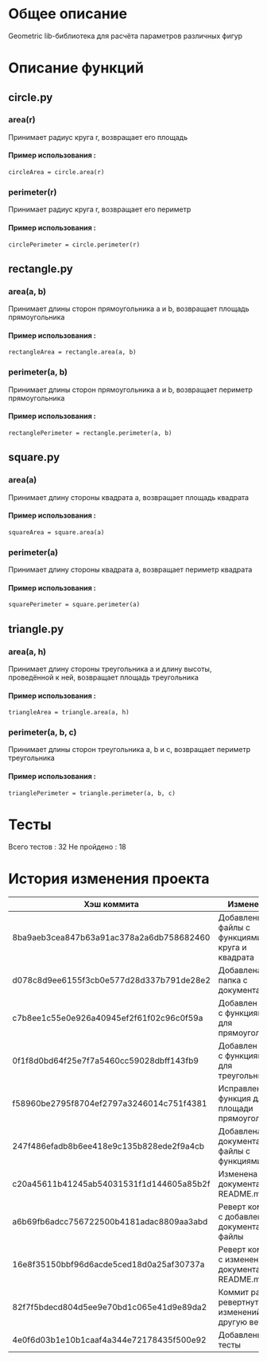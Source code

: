 # Общее описание
Geometric lib-библиотека для расчёта параметров различных фигур
# Описание функций
## circle.py
### area(r)
Принимает радиус круга r, возвращает его площадь
#### Пример использования :

```
circleArea = circle.area(r)
```
### perimeter(r)
Принимает радиус круга r, возвращает его периметр
#### Пример использования :

```
circlePerimeter = circle.perimeter(r)
```
## rectangle.py
### area(a, b)
Принимает длины сторон прямоугольника a и b, возвращает площадь прямоугольника
#### Пример использования :

```
rectangleArea = rectangle.area(a, b)
```
### perimeter(a, b)
Принимает длины сторон прямоугольника a и b, возвращает периметр прямоугольника
#### Пример использования :

```
rectanglePerimeter = rectangle.perimeter(a, b)
```
## square.py
### area(a)
Принимает длину стороны квадрата a, возвращает площадь квадрата
#### Пример использования :

```
squareArea = square.area(a)
```

### perimeter(a)
Принимает длину стороны квадрата a, возвращает периметр квадрата
#### Пример использования :

```
squarePerimeter = square.perimeter(a)
```
## triangle.py
### area(a, h)
Принимает длину стороны треугольника a и длину высоты, проведённой к ней, возвращает площадь треугольника
#### Пример использования :

```
triangleArea = triangle.area(a, h)
```
### perimeter(a, b, c)
Принимает длины сторон треугольника a, b и c, возвращает периметр треугольника
#### Пример использования :

```
trianglePerimeter = triangle.perimeter(a, b, c)
```
# Тесты
Всего тестов : 32
Не пройдено : 18
# История изменения проекта
| Хэш коммита  | Изменения |
| ------------- |-------------|
|8ba9aeb3cea847b63a91ac378a2a6db758682460 | Добавлены файлы с функциями для круга и квадрата|
|d078c8d9ee6155f3cb0e577d28d337b791de28e2| Добавлена папка с документацией|
|    c7b8ee1c55e0e926a40945ef2f61f02c96c0f59a   | Добавлен файл с функциями для прямоугольника|
| 0f1f8d0bd64f25e7f7a5460cc59028dbff143fb9   | Добавлен файл с функциями для треугольника|
| f58960be2795f8704ef2797a3246014c751f4381    | Исправлена функция для площади прямоугольника |
|247f486efadb8b6ee418e9c135b828ede2f9a4cb |Добавлена документация в файлы с функциями|
|c20a45611b41245ab54031531f1d144605a85b2f|Изменена документация в README.md|
|a6b69fb6adcc756722500b4181adac8809aa3abd|Реверт коммита с добавлением документации в файлы|
|16e8f35150bbf96d6acde5ced18d0a25af30737a|Реверт коммита с изменением документации в README.md|
|82f7f5bdecd804d5ee9e70bd1c065e41d9e89da2|Коммит ранее ревертнутых изменений в другую ветку|
|4e0f6d03b1e10b1caaf4a344e72178435f500e92| Добавлены тесты |

